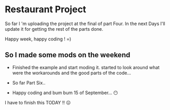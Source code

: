 #  Restaurant Project

So far I 'm uploading the project at the final of part Four. 
In the next Days I'll update it for getting the rest of the parts done.

Happy week, happy coding ! =)


## So I made some mods on the weekend
 
 
 - Finished the example and start moding it. 
started to look around what were the workarounds and the good parts of the code...


- So far Part Six..


- Happy coding and bum bum 15 of September... 😶 


I have to finish this TODAY !! 😖

